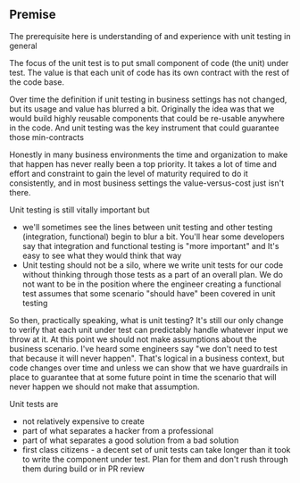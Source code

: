 ## Premise

The prerequisite here is understanding of and experience with unit testing in general

The focus of the unit test is to put small component of code \(the unit\) under test.  The value is that each unit of code has its own contract with the rest of the code base.

Over time the definition if unit testing in business settings has not changed, but its usage and value has blurred a bit.  Originally the  idea was that we would build highly reusable components that could be re-usable anywhere in the code.  And unit testing was the key instrument that could guarantee those min-contracts

Honestly in many business environments the time and organization to make that happen has never really been a top priority.  It takes a lot of time and effort and constraint to gain the level of maturity required to do it consistently, and in most business settings the value-versus-cost just isn't there.

Unit testing is still vitally important but

* we'll sometimes see the lines between unit testing and other testing \(integration, functional\) begin to blur a bit.  You'll hear some developers say that integration and functional testing is "more important" and It's easy to see what they would think that way
* Unit testing should not be a silo, where we write unit tests for our code without thinking through those tests as a part of an overall plan.  We do not want to be in the position where the engineer creating a functional test assumes that some scenario "should have" been covered in unit testing

So then, practically speaking, what is unit testing?  It's still our only change to verify that each unit under test can predictably handle whatever input we throw at it.   At this point we should not make assumptions about the business scenario.  I've heard some engineers say "we don't need to test that because it will never happen".   That's logical in a business context, but code changes over time and unless we can show that we have guardrails in place to guarantee that at some future point in time the scenario that will never happen we should not make that assumption.

Unit tests are

* not relatively expensive to create
* part of what separates a hacker from a professional
* part of what separates a good solution from a bad solution
* first class citizens - a decent set of unit tests can take longer than it took to write the component under test.  Plan for them and don't rush through them during build or in PR review

